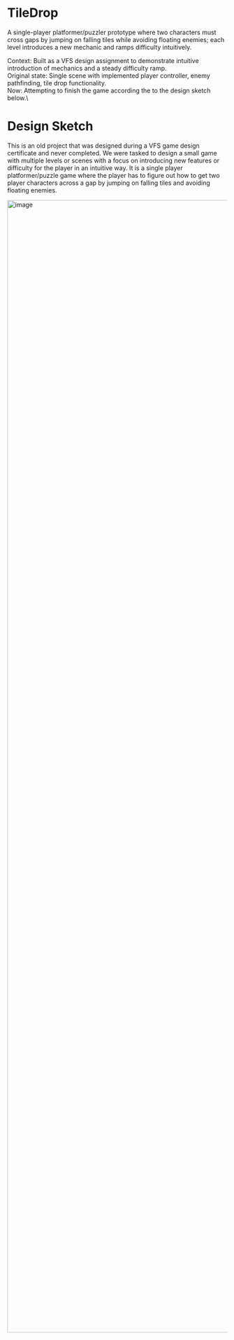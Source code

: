 # TileDrop
 
A single-player platformer/puzzler prototype where two characters must cross gaps by jumping on falling tiles while avoiding floating enemies; each level introduces a new mechanic and ramps difficulty intuitively.

Context: Built as a VFS design assignment to demonstrate intuitive introduction of mechanics and a steady difficulty ramp.\
Original state: Single scene with implemented player controller, enemy pathfinding, tile drop functionality.\
Now: Attempting to finish the game according the to the design sketch below.\

# Design Sketch

This is an old project that was designed during a VFS game design certificate and never completed. We were tasked to design a small game with multiple levels or scenes with a focus on introducing new features or difficulty for the player in an intuitive way. It is a single player platformer/puzzle game where the player has to figure out how to get two player characters across a gap by jumping on falling tiles and avoiding floating enemies.

<img width="2000" height="2588" alt="image" src="https://github.com/user-attachments/assets/f16e2502-027e-459c-bdd0-d17c920ab6d5" />
